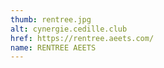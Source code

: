 ```yaml
---
thumb: rentree.jpg
alt: cynergie.cedille.club
href: https://rentree.aeets.com/
name: RENTREE AEETS
---
```

